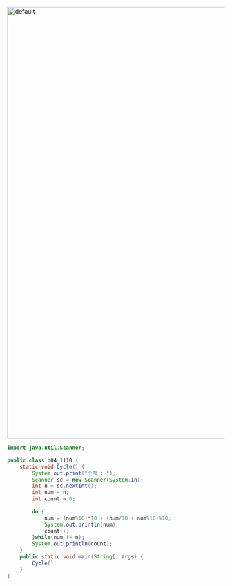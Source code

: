 <img width="1000" alt="default" 
src="https://user-images.githubusercontent.com/29402714/43497463-4b42f69c-957d-11e8-80f6-6a4b8153581a.png">

```java
import java.util.Scanner;

public class b04_1110 {
	static void Cycle() {
		System.out.print("숫자 : ");
		Scanner sc = new Scanner(System.in);
		int n = sc.nextInt();
		int num = n;
		int count = 0;
		
		do {
			num = (num%10)*10 + (num/10 + num%10)%10;
			System.out.println(num);
			count++;
		}while(num != n);
		System.out.println(count);
	}
	public static void main(String[] args) {
		Cycle();
	}
}
```
